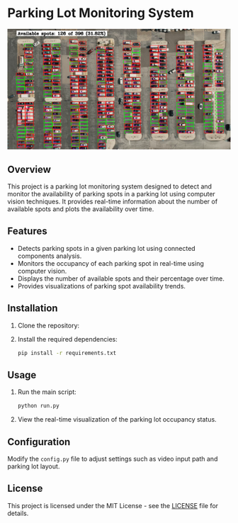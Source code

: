 # Parking Lot Monitoring System

![Parking Lot](example.png)

## Overview
This project is a parking lot monitoring system designed to detect and monitor the availability of parking spots in a parking lot using computer vision techniques. It provides real-time information about the number of available spots and plots the availability over time.

## Features
- Detects parking spots in a given parking lot using connected components analysis.
- Monitors the occupancy of each parking spot in real-time using computer vision.
- Displays the number of available spots and their percentage over time.
- Provides visualizations of parking spot availability trends.

## Installation

1. Clone the repository:   

2. Install the required dependencies:

    ```bash
    pip install -r requirements.txt
    ```

## Usage

1. Run the main script:

    ```bash
    python run.py
    ```

2. View the real-time visualization of the parking lot occupancy status.

## Configuration

Modify the `config.py` file to adjust settings such as video input path and parking lot layout.


## License

This project is licensed under the MIT License - see the [LICENSE](LICENSE) file for details.
